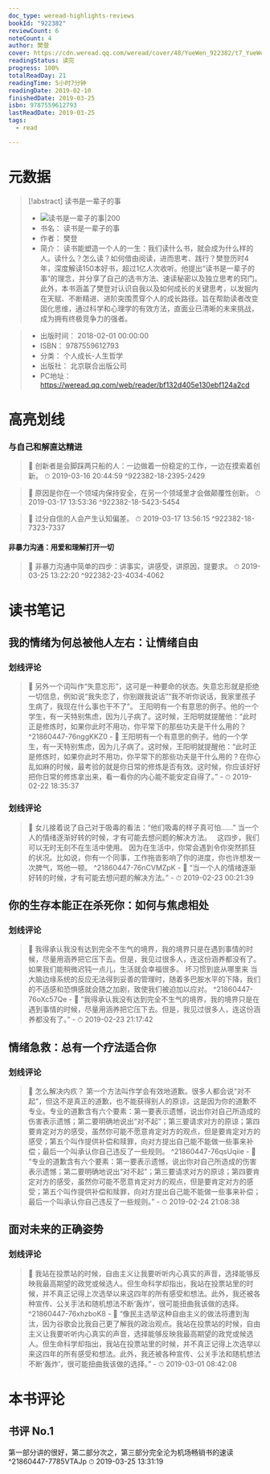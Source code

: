 ```yaml
---
doc_type: weread-highlights-reviews
bookId: "922382"
reviewCount: 6
noteCount: 4
author: 樊登
cover: https://cdn.weread.qq.com/weread/cover/48/YueWen_922382/t7_YueWen_922382.jpg
readingStatus: 读完
progress: 100%
totalReadDay: 21
readingTime: 5小时7分钟
readingDate: 2019-02-10
finishedDate: 2019-03-25
isbn: 9787559612793
lastReadDate: 2019-03-25
tags:
  - read

---
```

# 元数据
> [!abstract] 读书是一辈子的事
> - ![ 读书是一辈子的事|200](https://cdn.weread.qq.com/weread/cover/48/YueWen_922382/t7_YueWen_922382.jpg)
> - 书名： 读书是一辈子的事
> - 作者： 樊登
> - 简介： 读书能塑造一个人的一生：我们读什么书，就会成为什么样的人。读什么？怎么读？如何借由阅读，进而思考、践行？樊登历时4年，深度解读150本好书，超过1亿人次收听。他提出“读书是一辈子的事”的理念，并分享了自己的选书方法、速读秘密以及独立思考的窍门。此外，本书涵盖了樊登对认识自我以及如何成长的关键思考，以发掘内在天赋、不断精进、进阶突围贯穿个人的成长路径。旨在帮助读者改变固化思维，通过科学和心理学的有效方法，直面业已清晰的未来挑战，成为拥有终极竞争力的强者。

> - 出版时间： 2018-02-01 00:00:00
> - ISBN： 9787559612793
> - 分类： 个人成长-人生哲学
> - 出版社： 北京联合出版公司
> - PC地址：https://weread.qq.com/web/reader/bf132d405e130ebf124a2cd

# 高亮划线

### 与自己和解直达精进

> 📌 创新者是会脚踩两只船的人：一边做着一份稳定的工作，一边在摸索着创新。 
> ⏱ 2019-03-16 20:44:59 ^922382-18-2395-2429

> 📌 原因是你在一个领域内保持安全，在另一个领域里才会做颠覆性创新。 
> ⏱ 2019-03-17 13:53:36 ^922382-18-5423-5454

> 📌 过分自信的人会产生认知偏差。 
> ⏱ 2019-03-17 13:56:15 ^922382-18-7323-7337

#### 非暴力沟通：用爱和理解打开一切

> 📌 非暴力沟通中简单的四步：讲事实，讲感受，讲原因，提要求。 
> ⏱ 2019-03-25 13:22:20 ^922382-23-4034-4062

# 读书笔记

## 我的情绪为何总被他人左右：让情绪自由

### 划线评论
> 📌 另外一个词叫作“失意忘形”，这可是一种要命的状态。失意忘形就是拒绝一切信息，例如说“我失恋了，你别跟我说话”“我不听你说话，我家里孩子生病了，我现在什么事也干不了”。
王阳明有一个有意思的例子。他的一个学生，有一天特别焦虑，因为儿子病了。这时候，王阳明就提醒他：“此时正是修炼时，如果你此时不用功，你平常下的那些功夫是干什么用的？  ^21860447-76nggKKZ0
    - 💭 王阳明有一个有意思的例子。他的一个学生，有一天特别焦虑，因为儿子病了。这时候，王阳明就提醒他：“此时正是修炼时，如果你此时不用功，你平常下的那些功夫是干什么用的？在你心乱如麻的时候，最考验的就是你日常的修炼是否有效。这时候，你应该好好把你日常的修炼拿出来，看一看你的内心能不能安定自得了。”
    - ⏱ 2019-02-22 18:35:37

### 划线评论
> 📌 女儿接着说了自己对于吸毒的看法：“他们吸毒的样子真可怕……”
当一个人的情绪逐渐好转的时候，才有可能去想问题的解决方法。
 
这四步，我们可以无时无刻不在生活中使用。
因为在生活中，你常会遇到令你突然抓狂的状况。比如说，你有一个同事，工作拖沓影响了你的进度，你也许想发一次脾气，骂他一顿。  ^21860447-76nCVMZpK
    - 💭 “当一个人的情绪逐渐好转的时候，才有可能去想问题的解决方法。”
    - ⏱ 2019-02-23 00:21:39
   
## 你的生存本能正在杀死你：如何与焦虑相处

### 划线评论
> 📌 我得承认我没有达到完全不生气的境界，我的境界只是在遇到事情的时候，尽量用涵养把它压下去。但是，我见过很多人，连这份涵养都没有了。
如果我们能稍微迟钝一点儿，生活就会幸福很多。
坏习惯到底从哪里来
当大脑边缘系统的反应无法得到妥善的管理时，随着多巴胺水平的下降，我们的不适感和恐惧感就会随之加剧，致使我们被迫加以应对。  ^21860447-76oXc57Qe
    - 💭 “我得承认我没有达到完全不生气的境界，我的境界只是在遇到事情的时候，尽量用涵养把它压下去。但是，我见过很多人，连这份涵养都没有了。”
    - ⏱ 2019-02-23 21:17:42
   
## 情绪急救：总有一个疗法适合你

### 划线评论
> 📌 怎么解决内疚？
第一个方法叫作学会有效地道歉。很多人都会说“对不起”，但这不是真正的道歉，也不能获得别人的原谅，这是因为你的道歉不专业。专业的道歉含有六个要素：第一要表示遗憾，说出你对自己所造成的伤害表示遗憾；第二要明确地说出“对不起”；第三要请求对方的原谅；第四要肯定对方的感受，虽然你可能不愿意肯定对方的观点，但是要肯定对方的感受；第五个叫作提供补偿和赎罪，向对方提出自己能不能做一些事来补偿；最后一个叫承认你自己违反了一些规则。  ^21860447-76qsUqiie
    - 💭 “专业的道歉含有六个要素：第一要表示遗憾，说出你对自己所造成的伤害表示遗憾；第二要明确地说出“对不起”；第三要请求对方的原谅；第四要肯定对方的感受，虽然你可能不愿意肯定对方的观点，但是要肯定对方的感受；第五个叫作提供补偿和赎罪，向对方提出自己能不能做一些事来补偿；最后一个叫承认你自己违反了一些规则。”
    - ⏱ 2019-02-24 21:08:38
   
## 面对未来的正确姿势

### 划线评论
> 📌 我站在投票站的时候，自由主义让我要听听内心真实的声音，选择能够反映我最高期望的政党或候选人。但生命科学却指出，我站在投票站里的时候，并不真正记得上次选举以来这四年的所有感受和想法。此外，我还被各种宣传、公关手法和随机想法不断‘轰炸’，很可能扭曲我该做的选择。  ^21860447-76xhzboK8
    - 💭 “像民主选举这种自由主义的做法将遭到淘汰，因为谷歌会比我自己更了解我的政治观点。我站在投票站的时候，自由主义让我要听听内心真实的声音，选择能够反映我最高期望的政党或候选人。但生命科学却指出，我站在投票站里的时候，并不真正记得上次选举以来这四年的所有感受和想法。此外，我还被各种宣传、公关手法和随机想法不断‘轰炸’，很可能扭曲我该做的选择。”
    - ⏱ 2019-03-01 08:42:08
   
# 本书评论

## 书评 No.1 
第一部分讲的很好，第二部分次之，第三部分完全沦为机场畅销书的速读 ^21860447-7785VTAJp
⏱ 2019-03-25 13:31:19

